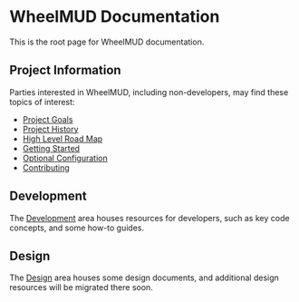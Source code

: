 WheelMUD Documentation
======================
This is the root page for WheelMUD documentation.

## Project Information
Parties interested in WheelMUD, including non-developers, may find these topics of interest:
* [Project Goals](ProjectGoals.md)
* [Project History](ProjectHistory.md)
* [High Level Road Map](RoadMap.md)
* [Getting Started](GettingStarted.md)
* [Optional Configuration](Configuration.md)
* [Contributing](Contributing.md)

## Development
The [Development](Development/README.md) area houses resources for developers, such as key code concepts, and some how-to guides.

## Design
The [Design](Design/README.md) area houses some design documents, and additional design resources will be migrated there soon.
